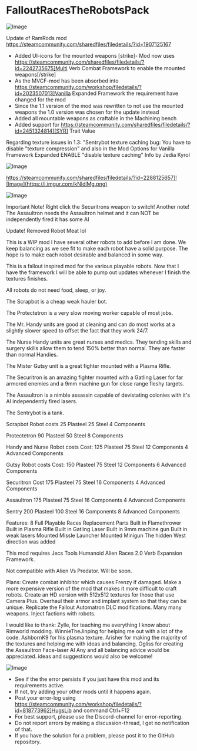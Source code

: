# FalloutRacesTheRobotsPack

![Image](https://i.imgur.com/buuPQel.png)

Update of RamRods mod
https://steamcommunity.com/sharedfiles/filedetails/?id=1907125167

- Added UI-icons for the mounted weapons
[strike]- Mod now uses https://steamcommunity.com/sharedfiles/filedetails/?id=2242735675]Multi Verb Combat Framework to enable the mounted weapons[/strike]
- As the MVCF-mod has been absorbed into https://steamcommunity.com/workshop/filedetails/?id=2023507013]Vanilla Expanded Framework the requirement have changed for the mod
- Since the 1.1 version of the mod was rewritten to not use the mounted weapons the 1.0 version was chosen for the update instead
- Added all mountable weapons as craftable in the Machining bench
- Added support for https://steamcommunity.com/sharedfiles/filedetails/?id=2451324814][SYR] Trait Value

Regarding texture issues in 1.3:
"Sentrybot texture caching bug: You have to disable "texture compression" and also in the Mod Options for Vanilla Framework Expanded ENABLE "disable texture caching"
Info by Jedia Kyrol

![Image](https://i.imgur.com/pufA0kM.png)

	
https://steamcommunity.com/sharedfiles/filedetails/?id=2288125657]![Image](https://i.imgur.com/kNldlMg.png)


![Image](https://i.imgur.com/Z4GOv8H.png)

Important Note! Right click the Securitrons weapon to switch!
Another note! The Assaultron needs the Assaultron helmet and it can NOT be independently fired it has some AI

Update! Removed Robot Meat lol

This is a WIP mod I have several other robots to add before I am done. We keep balancing as we see fit to make each robot have a solid purpose. The hope is to make each robot desirable and balanced in some way. 

This is a fallout inspired mod for the various playable robots. Now that I have the framework I will be able to pump out updates whenever I finish the textures finishes.

All robots do not need food, sleep, or joy.

The Scrapbot is a cheap weak hauler bot.

The Protectetron is a very slow moving worker capable of most jobs.

The Mr. Handy units are good at cleaning and can do most works at a slightly slower speed to offset the fact that they work 24/7.

The Nurse Handy units are great nurses and medics. They tending skills and surgery skills allow them to tend 150% better than normal. They are faster than normal Handies.

The Mister Gutsy unit is a great fighter mounted with a Plasma Rifle.

The Securitron is an amazing fighter mounted with a Gatling Laser for far armored enemies and a 9mm machine gun for close range fleshy targets.

The Assaultron is a nimble assassin capable of devistating colonies with it's AI independently fired lasers.

The Sentrybot is a tank. 

Scrapbot Robot costs
25 Plasteel
25 Steel
4 Components

Protectetron
90 Plasteel
50 Steel
8 Components


Handy and Nurse Robot costs
Cost:
125 Plasteel
75 Steel
12 Components
4 Advanced Components

Gutsy Robot costs
Cost:
150 Plasteel
75 Steel
12 Components
6 Advanced Components

Securitron Cost 
175 Plasteel
75 Steel
16 Components
4 Advanced Components

Assaultron
175 Plasteel
75 Steel
16 Components
4 Advanced Components


Sentry
200 Plasteel
100 Steel
16 Components
8 Advanced Components


Features:
8 Full Playable Races
Replacement Parts
Built in Flamethrower
Built in Plasma Rifle
Built in Gatling Laser
Built in 9mm machine gun
Built in weak lasers
Mounted Missle Launcher 
Mounted Minigun
The hidden West direction was added

This mod requires 
Jecs Tools
Humanoid Alien Races 2.0 
Verb Expansion Framework.

Not compatible with Alien Vs Predator.
Will be soon.

Plans:
Create combat inhibitor which causes Frenzy if damaged.
Make a more expensive version of the mod that makes it more difficult to craft robots.
Create an HD version with 512x512 textures for those that use Camera Plus.
Overhaul their armor and implant system so that they can be unique.
Replicate the Fallout Automatron DLC modifications.
Many many weapons.
Inject factions with robots.


I would like to thank:
Zylle, for teaching me everything I know about Rimworld modding.
WinnieTheJinping for helping me out with a lot of the code.
AshbornK9 for his plasma texture.
Arisher for making the majority of the textures and helping me with ideas and balancing.
Ogliss for creating the Assaultron Face-laser AI
Any and all balancing advice would be appreciated.
ideas and suggestions would also be welcome!

![Image](https://i.imgur.com/PwoNOj4.png)



-  See if the the error persists if you just have this mod and its requirements active.
-  If not, try adding your other mods until it happens again.
-  Post your error-log using https://steamcommunity.com/workshop/filedetails/?id=818773962]HugsLib and command Ctrl+F12
-  For best support, please use the Discord-channel for error-reporting.
-  Do not report errors by making a discussion-thread, I get no notification of that.
-  If you have the solution for a problem, please post it to the GitHub repository.




